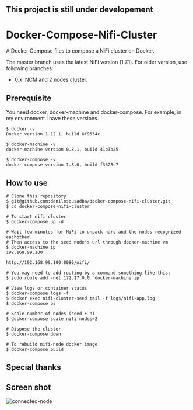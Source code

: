 ## This project is still under developement


# Docker-Compose-Nifi-Cluster
A Docker Compose files to compose a NiFi cluster on Docker.

The master branch uses the latest NiFi version (1.7.1).
For older version, use following branches:

- [0.x](https://github.com/ijokarumawak/docker-compose-nifi-cluster/tree/0.x): NCM and 2 nodes cluster.

## Prerequisite

You need docker, docker-machine and docker-compose. For example, in my environment I have these versions.

```Shell
$ docker -v
Docker version 1.12.1, build 6f9534c

$ docker-machine -v
docker-machine version 0.8.1, build 41b3b25

$ docker-compose -v
docker-compose version 1.8.0, build f3628c7
```

## How to use

```Shell
# Clone this repository
$ git@github.com:danilosousadba/docker-compose-nifi-cluster.git
$ cd docker-compose-nifi-cluster

# To start nifi cluster
$ docker-compose up -d

# Wait few minutes for NiFi to unpack nars and the nodes recognized eachother.
# Then access to the seed node's url through docker-machine vm
$ docker-machine ip
192.168.99.100

http://192.168.99.100:8080/nifi/

# You may need to add routing by a command something like this:
$ sudo route add -net 172.17.0.0 `docker-machine ip`

# View logs or container status
$ docker-compose logs -f
$ docker exec nifi-cluster-seed tail -f logs/nifi-app.log
$ docker-compose ps

# Scale number of nodes (seed + n)
$ docker-compose scale nifi-nodes=2

# Dispose the cluster
$ docker-compose down

# To rebuild nifi-node docker image
$ docker-compose build
```

## Special thanks


## Screen shot

![connected-node](https://raw.githubusercontent.com/ijokarumawak/docker-compose-nifi-cluster/master/images/connected-nodes.png)
